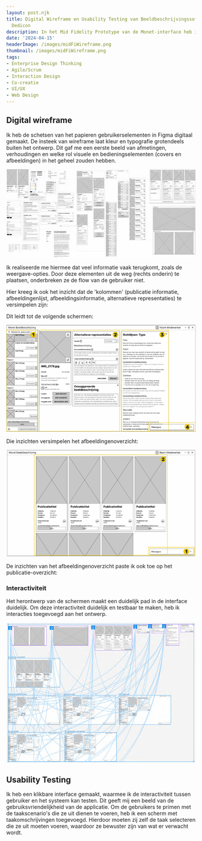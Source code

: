 ```yaml
---
layout: post.njk
title: Digital Wireframe en Usability Testing van Beeldbeschrijvingssoftware voor
  Dedicon
description: In het Mid Fidelity Prototype van de Monet-interface heb ik inzichten uit de Task Flow en Usability Testing verwerkt, resulterend in een intuïtief ontwerp met een gestroomlijnde overzichten en verbeterde interactiviteit om te testen met realistische inhoud in een High Fidelity-prototype.
date: '2024-04-15'
headerImage: /images/midFiWireframe.png
thumbnail: /images/midFiWireframe.png
tags:
- Enterprise Design Thinking
- Agile/Scrum
- Interaction Design
- Co-creatie
- UI/UX
- Web Design
---
```


## Digital wireframe

Ik heb de schetsen van het papieren gebruikerselementen in Figma digitaal gemaakt. De insteek van wireframe laat kleur en typografie grotendeels buiten het ontwerp. Dit gaf me een eerste beeld van afmetingen, verhoudingen en welke rol visuele en bedieningselementen (covers en afbeeldingen) in het geheel zouden hebben.

![Digital Wireframe - elementen van de interface met zo min mogelijk opmaak - Digital Wireframe - elementen van de interface met zo min mogelijk opmaak](/images/midFiWireframe.png)

Ik realiseerde me hiermee dat veel informatie vaak terugkomt, zoals de weergave-opties. Door deze elementen uit de weg (rechts onderin) te plaatsen, onderbreken ze de flow van de gebruiker niet.

Hier kreeg ik ook het inzicht dat de 'kolommen' (publicatie informatie, afbeeldingenlijst, afbeeldingsinformatie, alternatieve representaties) te versimpelen zijn:

Dit leidt tot de volgende schermen:

![Afbeeldingenoverzicht - versimpeling van de interface met de verschillende niveaus van informatie - Afbeeldingenoverzicht - versimpeling van de interface met de verschillende niveaus van informatie](/images/MidFi1.png)

Die inzichten versimpelen het afbeeldingenoverzicht:

![Publicatie-overzicht: publicatie-informatie, gebruiker en status per publicatie. Weergave-opties rechts onderin - Publicatie-overzicht: publicatie-informatie, gebruiker en status per publicatie. Weergave-opties rechts onderin](/images/MidFi0.png)

De inzichten van het afbeeldingenoverzicht paste ik ook toe op het publicatie-overzicht:

### Interactiviteit

Het herontwerp van de schermen maakt een duidelijk pad in de interface duidelijk. Om deze interactiviteit duidelijk en testbaar te maken, heb ik interacties toegevoegd aan het ontwerp.

![Midfidelity-interactiviteit - Interacties in schermen verwijzen veel naar nieuwe elementen, en niet naar nieuwe schermweergaven](/images/MidFiInteractie.png)

## Usability Testing

Ik heb een klikbare interface gemaakt, waarmee ik de interactiviteit tussen gebruiker en het systeem kan testen. Dit geeft mij een beeld van de gebruiksvriendelijkheid van de applicatie. Om de gebruikers te primen met de taakscenario's die ze uit dienen te voeren, heb ik een scherm met taakomschrijvingen toegevoegd. Hierdoor moeten zij zelf de taak selecteren die ze uit moeten voeren, waardoor ze bewuster zijn van wat er verwacht wordt.

